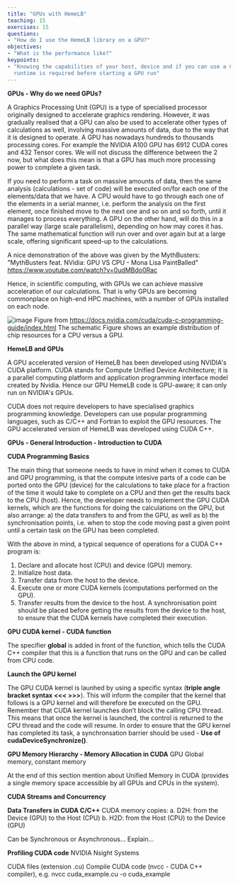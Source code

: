 ```yaml
---
title: "GPUs with HemeLB"
teaching: 15
exercises: 15
questions:
- "How do I use the HemeLB library on a GPU?"
objectives:
- "What is the performance like?"
keypoints:
- "Knowing the capabilities of your host, device and if you can use a CUDA-aware MPI
  runtime is required before starting a GPU run"
---
```


**GPUs - Why do we need GPUs?**

A Graphics Processing Unit (GPU) is a type of specialised processor originally designed to accelerate graphics rendering. However, it was gradually realised that a GPU can also be used to accelerate other types of calculations as well, involving massive amounts of data, due to the way that it is designed to operate. 
A GPU has nowadays hundreds to thousands processing cores. For example the NVIDIA A100 GPU has 6912 CUDA cores and 432 Tensor cores. We will not discuss the difference between the 2 now, but what does this mean is that a GPU has much more processing power to complete a given task.  

If you need to perform a task on massive amounts of data, then the same analysis (calculations - set of code) will be executed on/for each one of the elements/data that we have. A CPU would have to go through each one of the elements in a serial manner, i.e. perform the analysis on the first element, once finished move to the next one and so on and so forth, until it manages to process everything. 
A GPU on the other hand, will do this in a parallel way (large scale parallelism), depending on how may cores it has. The same mathematical function will run over and over again but at a large scale, offering significant speed-up to the calculations.   

A nice demonstration of the above was given by the MythBusters: 
"MythBusters feat. NVidia: GPU VS CPU - Mona Lisa PaintBalled" https://www.youtube.com/watch?v=0udMBdo0Rac

Hence, in scientific computing, with GPUs we can achieve massive acceleration of our calculations. That is why GPUs are becoming commonplace on high-end HPC machines, with a number of GPUs installed on each node.  

![image](https://user-images.githubusercontent.com/52040752/133001824-ac80d147-8444-4650-9a13-5c0b3ae53f68.png)
Figure from https://docs.nvidia.com/cuda/cuda-c-programming-guide/index.html
The schematic Figure shows an example distribution of chip resources for a CPU versus a GPU.  


**HemeLB and GPUs**

A GPU accelerated version of HemeLB has been developed using NVIDIA's CUDA platform. CUDA stands for Compute Unified Device Architecture; it is a parallel computing platform and application programming interface model created by Nvidia. Hence our GPU HemeLB code is GPU-aware; it can only run on NVIDIA's GPUs. 

CUDA does not require developers to have specialised graphics programming knowledge. Developers can use popular programming languages, such as C/C++ and Fortran to exploit the GPU resources. 
The GPU accelerated version of HemeLB was developed using CUDA C++. 


**GPUs - General Introduction - Introduction to CUDA**


**CUDA Programming Basics**

The main thing that someone needs to have in mind when it comes to CUDA and GPU programming, is that the compute intesive parts of a code can be ported onto the GPU (device) for the calculations to take place for a fraction of the time it would take to complete on a CPU and then get the results back to the CPU (host). Hence, the developer needs to implement the GPU CUDA kernels, which are the functions for doing the calculations on the GPU, but also arrange: a) the data transfers to and from the GPU, as well as b) the synchronisation points, i.e. when to stop the code moving past a given point until a certain task on the GPU has been completed.

With the above in mind, a typical sequence of operations for a CUDA C++ program is:
1. Declare and allocate host (CPU) and device (GPU) memory.
2. Initialize host data.
3. Transfer data from the host to the device.
4. Execute one or more CUDA kernels (computations performed on the GPU).
5. Transfer results from the device to the host. A synchronisation point should be placed before getting the results from the device to the host, to ensure that the CUDA kernels have completed their execution.   


**GPU CUDA kernel - CUDA function** 

The specifier __global__ is added in front of the function, which tells the CUDA C++ compiler that this is a function that runs on the GPU and can be called from CPU code.


**Launch the GPU kernel**

The GPU CUDA kernel is launhed by using a specific syntax (**triple angle bracket syntax <<< >>>**). This will inform the compiler that the kernel that follows is a GPU kernel and will therefore be executed on the GPU. 
Remember that CUDA kernel launches don’t block the calling CPU thread. This means that once the kernel is launched, the control is returned to the CPU thread and the code will resume. In order to ensure that the GPU kernel has completed its task, a synchronsation barrier should be used - **Use of cudaDeviceSynchronize()**.  



**GPU Memory Hierarchy - Memory Allocation in CUDA** 
GPU Global memory, constant memory

At the end of this section mention about Unified Memory in CUDA (provides  a single memory space accessible by all GPUs and CPUs in the system).

**CUDA Streams and Concurrency**


**Data Transfers in CUDA C/C++**
CUDA memory copies:
a. D2H: from the Device (GPU) to the Host (CPU) 
b. H2D: from the Host (CPU) to the Device (GPU)

Can be Synchronous or Asynchronous... Explain... 



**Profiling CUDA code**
NVIDIA Nsight Systems


CUDA files (extension .cu)
Compile CUDA code (nvcc - CUDA C++ compiler), e.g. nvcc cuda_example.cu -o cuda_example




